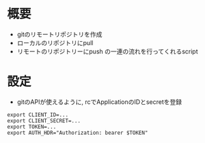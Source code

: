# 概要
* gitのリモートリポジトリを作成
* ローカルのリポジトリにpull
* リモートのリポジトリーにpush
の一連の流れを行ってくれるscript

# 設定
* gitのAPIが使えるように, rcでApplicationのIDとsecretを登録
```
export CLIENT_ID=...
export CLIENT_SECRET=...
export TOKEN=...
export AUTH_HDR="Authorization: bearer $TOKEN"
```

